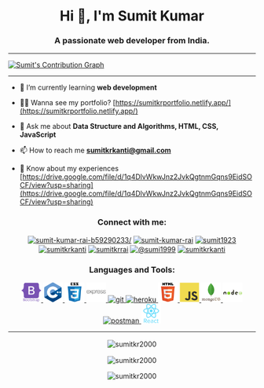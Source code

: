 <h1 align="center">Hi 👋, I'm Sumit Kumar</h1>
<h3 align="center">A passionate web developer from India.</h3>

<hr>
<a href="https://github.com/sumitkr2000/github-readme-activity-graph"><img alt="Sumit's Contribution Graph" src="https://activity-graph.herokuapp.com/graph?username=sumitkr2000&theme=react&bg_color=000000&color=AE81CE&line=9644F4&point=FFFFFF&hide_border=true" /></a>  
<hr>

- 🌱 I’m currently learning **web development**

- 👨‍💻 Wanna see my portfolio? [https://sumitkrportfolio.netlify.app/](https://sumitkrportfolio.netlify.app/)

- 💬 Ask me about **Data Structure and Algorithms, HTML, CSS, JavaScript**

- 📫 How to reach me **sumitkrkanti@gmail.com**

- 📄 Know about my experiences [https://drive.google.com/file/d/1q4DlvWkwJnz2JvkQgtnmGqns9EidSOCF/view?usp=sharing](https://drive.google.com/file/d/1q4DlvWkwJnz2JvkQgtnmGqns9EidSOCF/view?usp=sharing)

<h3 align="center">Connect with me:</h3>
<p align="center">
<a href="https://linkedin.com/in/sumit-kumar-rai-b59290233/" target="blank"><img align="center" src="https://raw.githubusercontent.com/rahuldkjain/github-profile-readme-generator/master/src/images/icons/Social/linked-in-alt.svg" alt="sumit-kumar-rai-b59290233/" height="30" width="40" /></a>
<a href="https://stackoverflow.com/users/18363785/sumit-kumar-rai" target="blank"><img align="center" src="https://raw.githubusercontent.com/rahuldkjain/github-profile-readme-generator/master/src/images/icons/Social/stack-overflow.svg" alt="sumit-kumar-rai" height="30" width="40" /></a>
<a href="https://www.codechef.com/users/sumit1923" target="blank"><img align="center" src="https://cdn.jsdelivr.net/npm/simple-icons@3.1.0/icons/codechef.svg" alt="sumit1923" height="30" width="40" /></a>
<a href="https://www.hackerrank.com/sumitkrkanti" target="blank"><img align="center" src="https://raw.githubusercontent.com/rahuldkjain/github-profile-readme-generator/master/src/images/icons/Social/hackerrank.svg" alt="sumitkrkanti" height="30" width="40" /></a>
<a href="https://www.leetcode.com/sumitkrrai" target="blank"><img align="center" src="https://raw.githubusercontent.com/rahuldkjain/github-profile-readme-generator/master/src/images/icons/Social/leet-code.svg" alt="sumitkrrai" height="30" width="40" /></a>
<a href="https://www.hackerearth.com/@sumi1999" target="blank"><img align="center" src="https://raw.githubusercontent.com/rahuldkjain/github-profile-readme-generator/master/src/images/icons/Social/hackerearth.svg" alt="@sumi1999" height="30" width="40" /></a>
<a href="https://auth.geeksforgeeks.org/user/sumitkrkanti" target="blank"><img align="center" src="https://raw.githubusercontent.com/rahuldkjain/github-profile-readme-generator/master/src/images/icons/Social/geeks-for-geeks.svg" alt="sumitkrkanti" height="30" width="40" /></a>
</p>

<h3 align="center">Languages and Tools:</h3>
<p align="center"> <a href="https://getbootstrap.com" target="_blank" rel="noreferrer"> <img src="https://raw.githubusercontent.com/devicons/devicon/master/icons/bootstrap/bootstrap-plain-wordmark.svg" alt="bootstrap" width="40" height="40"/> </a> <a href="https://www.w3schools.com/cpp/" target="_blank" rel="noreferrer"> <img src="https://raw.githubusercontent.com/devicons/devicon/master/icons/cplusplus/cplusplus-original.svg" alt="cplusplus" width="40" height="40"/> </a> <a href="https://www.w3schools.com/css/" target="_blank" rel="noreferrer"> <img src="https://raw.githubusercontent.com/devicons/devicon/master/icons/css3/css3-original-wordmark.svg" alt="css3" width="40" height="40"/> </a> <a href="https://expressjs.com" target="_blank" rel="noreferrer"> <img src="https://raw.githubusercontent.com/devicons/devicon/master/icons/express/express-original-wordmark.svg" alt="express" width="40" height="40"/> </a> <a href="https://git-scm.com/" target="_blank" rel="noreferrer"> <img src="https://www.vectorlogo.zone/logos/git-scm/git-scm-icon.svg" alt="git" width="40" height="40"/> </a> <a href="https://heroku.com" target="_blank" rel="noreferrer"> <img src="https://www.vectorlogo.zone/logos/heroku/heroku-icon.svg" alt="heroku" width="40" height="40"/> </a> <a href="https://www.w3.org/html/" target="_blank" rel="noreferrer"> <img src="https://raw.githubusercontent.com/devicons/devicon/master/icons/html5/html5-original-wordmark.svg" alt="html5" width="40" height="40"/> </a> <a href="https://developer.mozilla.org/en-US/docs/Web/JavaScript" target="_blank" rel="noreferrer"> <img src="https://raw.githubusercontent.com/devicons/devicon/master/icons/javascript/javascript-original.svg" alt="javascript" width="40" height="40"/> </a> <a href="https://www.mongodb.com/" target="_blank" rel="noreferrer"> <img src="https://raw.githubusercontent.com/devicons/devicon/master/icons/mongodb/mongodb-original-wordmark.svg" alt="mongodb" width="40" height="40"/> </a> <a href="https://nodejs.org" target="_blank" rel="noreferrer"> <img src="https://raw.githubusercontent.com/devicons/devicon/master/icons/nodejs/nodejs-original-wordmark.svg" alt="nodejs" width="40" height="40"/> </a> <a href="https://postman.com" target="_blank" rel="noreferrer"> <img src="https://www.vectorlogo.zone/logos/getpostman/getpostman-icon.svg" alt="postman" width="40" height="40"/> </a> <a href="https://reactjs.org/" target="_blank" rel="noreferrer"> <img src="https://raw.githubusercontent.com/devicons/devicon/master/icons/react/react-original-wordmark.svg" alt="react" width="40" height="40"/> </a> </p>

<hr>

<p align="center"><img align="center" src="https://github-readme-stats.vercel.app/api/top-langs?username=sumitkr2000&show_icons=true&locale=en" alt="sumitkr2000" width="49%"/></p>

<p align="center"><img align="center" src="https://github-readme-stats.vercel.app/api?username=sumitkr2000&show_icons=true&locale=en" alt="sumitkr2000" /></p>

<p align="center"><img align="center" src="https://github-readme-streak-stats.herokuapp.com/?user=sumitkr2000&" alt="sumitkr2000" /></p>
